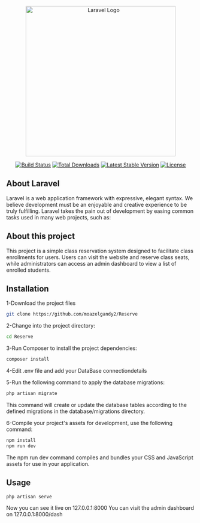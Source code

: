 <p align="center"><a href="https://laravel.com" target="_blank"><img src="https://raw.githubusercontent.com/laravel/art/master/logo-lockup/5%20SVG/2%20CMYK/1%20Full%20Color/laravel-logolockup-cmyk-red.svg" width="400" alt="Laravel Logo"></a></p>

<p align="center">
<a href="https://github.com/laravel/framework/actions"><img src="https://github.com/laravel/framework/workflows/tests/badge.svg" alt="Build Status"></a>
<a href="https://packagist.org/packages/laravel/framework"><img src="https://img.shields.io/packagist/dt/laravel/framework" alt="Total Downloads"></a>
<a href="https://packagist.org/packages/laravel/framework"><img src="https://img.shields.io/packagist/v/laravel/framework" alt="Latest Stable Version"></a>
<a href="https://packagist.org/packages/laravel/framework"><img src="https://img.shields.io/packagist/l/laravel/framework" alt="License"></a>
</p>

## About Laravel

Laravel is a web application framework with expressive, elegant syntax. We believe development must be an enjoyable and creative experience to be truly fulfilling. Laravel takes the pain out of development by easing common tasks used in many web projects, such as:

## About this project 
This project is a simple class reservation system designed to facilitate class enrollments for users. Users can visit the website and reserve class seats, while administrators can access an admin dashboard to view a list of enrolled students.

## Installation
1-Download the project files

```bash
git clone https://github.com/moazelgandy2/Reserve
```
2-Change into the project directory:
```bash
cd Reserve
```
3-Run Composer to install the project dependencies:
```bash
composer install
```
4-Edit .env file and add your DataBase connectiondetails

5-Run the following command to apply the database migrations:
```bash
php artisan migrate
```
This command will create or update the database tables according to the defined migrations in the database/migrations directory.

6-Compile your project's assets for development, use the following command:
```bash
npm install
npm run dev
```
The npm run dev command compiles and bundles your CSS and JavaScript assets for use in your application.

## Usage
```bash
php artisan serve
```
Now you can see it live on 127.0.0.1:8000 
You can visit the admin dashboard on 127.0.0.1:8000/dash 
